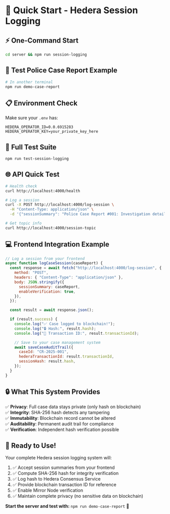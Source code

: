 # 🚀 Quick Start - Hedera Session Logging

## ⚡ **One-Command Start**

```bash
cd server && npm run session-logging
```

## 🎯 **Test Police Case Report Example**

```bash
# In another terminal
npm run demo-case-report
```

## 📋 **Environment Check**

Make sure your `.env` has:

```env
HEDERA_OPERATOR_ID=0.0.6915283
HEDERA_OPERATOR_KEY=your_private_key_here
```

## 🧪 **Full Test Suite**

```bash
npm run test-session-logging
```

## 🌐 **API Quick Test**

```bash
# Health check
curl http://localhost:4000/health

# Log a session
curl -X POST http://localhost:4000/log-session \
  -H "Content-Type: application/json" \
  -d '{"sessionSummary": "Police Case Report #001: Investigation details..."}'

# Get topic info
curl http://localhost:4000/session-topic
```

## 💻 **Frontend Integration Example**

```javascript
// Log a session from your frontend
async function logCaseSession(caseReport) {
  const response = await fetch("http://localhost:4000/log-session", {
    method: "POST",
    headers: { "Content-Type": "application/json" },
    body: JSON.stringify({
      sessionSummary: caseReport,
      enableVerification: true,
    }),
  });

  const result = await response.json();

  if (result.success) {
    console.log("✅ Case logged to blockchain!");
    console.log("🔒 Hash:", result.hash);
    console.log("📩 Transaction ID:", result.transactionId);

    // Save to your case management system
    await saveCaseAuditTrail({
      caseId: "CR-2025-001",
      hederaTransactionId: result.transactionId,
      sessionHash: result.hash,
    });
  }
}
```

## 🔒 **What This System Provides**

✅ **Privacy**: Full case data stays private (only hash on blockchain)  
✅ **Integrity**: SHA-256 hash detects any tampering  
✅ **Immutability**: Blockchain record cannot be altered  
✅ **Auditability**: Permanent audit trail for compliance  
✅ **Verification**: Independent hash verification possible

## 🎉 **Ready to Use!**

Your complete Hedera session logging system will:

1. ✅ Accept session summaries from your frontend
2. ✅ Compute SHA-256 hash for integrity verification
3. ✅ Log hash to Hedera Consensus Service
4. ✅ Provide blockchain transaction ID for reference
5. ✅ Enable Mirror Node verification
6. ✅ Maintain complete privacy (no sensitive data on blockchain)

**Start the server and test with:** `npm run demo-case-report` 🚀
